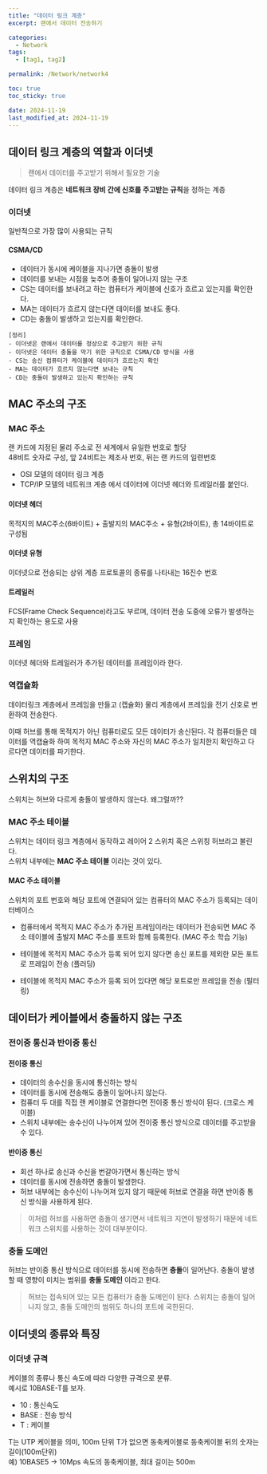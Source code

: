 ```yaml
---
title: "데이터 링크 계층"
excerpt: 랜에서 데이터 전송하기

categories:
  - Network
tags:
  - [tag1, tag2]

permalink: /Network/network4

toc: true
toc_sticky: true

date: 2024-11-19
last_modified_at: 2024-11-19
---
```


## 데이터 링크 계층의 역할과 이더넷

>랜에서 데이터를 주고받기 위해서 필요한 기술

데이터 링크 계층은 **네트워크 장비 간에 신호를 주고받는 규칙**을 정하는 계층 <br/>

### 이더넷
일반적으로 가장 많이 사용되는 규칙

#### CSMA/CD
- 데이터가 동시에 케이블을 지나가면 충돌이 발생
- 데이터를 보내는 시점을 늦추어 충돌이 일어나지 않는 구조
- CS는 데이터를 보내려고 하는 컴퓨터가 케이블에 신호가 흐르고 있는지를 확인한다.
- MA는 데이터가 흐르지 않는다면 데이터를 보내도 좋다.
- CD는 충돌이 발생하고 있는지를 확인한다.

```text
[정리]
- 이더넷은 랜에서 데이터를 정상으로 주고받기 위한 규칙
- 이더넷은 데이터 충돌을 막기 위한 규칙으로 CSMA/CD 방식을 사용
- CS는 송신 컴퓨터가 케이블에 데이터가 흐르는지 확인
- MA는 데이터가 흐르지 않는다면 보내는 규칙
- CD는 충돌이 발생하고 있는지 확인하는 규칙
```

## MAC 주소의 구조

### MAC 주소
랜 카드에 지정된 물리 주소로 전 세계에서 유일한 번호로 할당
<br/>
48비트 숫자로 구성, 앞 24비트는 제조사 번호, 뒤는 랜 카드의 일련번호

- OSI 모델의 데이터 링크 계층
- TCP/IP 모델의 네트워크 계층
에서 데이터에 이더넷 헤더와 트레일러를 붙인다.

#### 이더넷 헤더
목적지의 MAC주소(6바이트) + 출발지의 MAC주소 + 유형(2바이트), 총 14바이트로 구성됨

#### 이더넷 유형
이더넷으로 전송되는 상위 계층 프로토콜의 종류를 나타내는 16진수 번호

#### 트레일러
FCS(Frame Check Sequence)라고도 부르며, 데이터 전송 도중에 오류가 발생하는지 확인하는 용도로 사용

### 프레임
이더넷 헤더와 트레일러가 추가된 데이터를 프레임이라 한다.

### 역캡슐화
데이터링크 계층에서 프레임을 만들고 (캡슐화) 물리 계층에서 프레임을 전기 신호로 변환하여 전송한다.

이때 허브를 통해 목적지가 아닌 컴퓨터로도 모든 데이터가 송신된다.
각 컴퓨터들은 데이터를 역캡슐화 하여 목적지 MAC 주소와 자신의 MAC 주소가 일치한지 확인하고 다르다면 데이터를 파기한다.

## 스위치의 구조
스위치는 허브와 다르게 충돌이 발생하지 않는다. 왜그럴까??

### MAC 주소 테이블
스위치는 데이터 링크 계층에서 동작하고 레이어 2 스위치 혹은 스위칭 허브라고 불린다.
<br/>
스위치 내부에는 **MAC 주소 테이블** 이라는 것이 있다.

#### MAC 주소 테이블
스위치의 포트 번호와 해당 포트에 연결되어 있는 컴퓨터의 MAC 주소가 등록되는 데이터베이스

- 컴퓨터에서 목적지 MAC 주소가 추가된 프레임이라는 데이터가 전송되면 MAC 주소 테이블에 출발지 MAC 주소를 포트와 함께 등록한다. (MAC 주소 학습 기능) 

- 테이블에 목적지 MAC 주소가 등록 되어 있지 않다면 송신 포트를 제외한 모든 포트로 프레임이 전송 (플러딩)

- 테이블에 목적지 MAC 주소가 등록 되어 있다면 해당 포트로만 프레임을 전송 (필터링)

## 데이터가 케이블에서 충돌하지 않는 구조
### 전이중 통신과 반이중 통신

#### 전이중 통신
- 데이터의 송수신을 동시에 통신하는 방식
- 데이터를 동시에 전송해도 충돌이 일어나지 않는다.
- 컴퓨터 두 대를 직접 랜 케이블로 연결한다면 전이중 통신 방식이 된다. (크로스 케이블)
- 스위치 내부에는 송수신이 나누어져 있어 전이중 통신 방식으로 데이터를 주고받을 수 있다.

#### 반이중 통신
- 회선 하나로 송신과 수신을 번갈아가면서 통신하는 방식
- 데이터를 동시에 전송하면 충돌이 발생한다.
- 허브 내부에는 송수신이 나누어져 있지 않기 때문에 허브로 연결을 하면 반이중 통신 방식을 사용하게 된다.

> 이처럼 허브를 사용하면 충돌이 생기면서 네트워크 지연이 발생하기 때문에 네트워크 스위치를 사용하는 것이 대부분이다.

### 충돌 도메인
허브는 반이중 통신 방식으로 데이터를 동시에 전송하면 **충돌**이 일어난다. 충돌이 발생할 때 영향이 미치는 범위를 **충돌 도메인** 이라고 한다.

> 허브는 접속되어 있는 모든 컴퓨터가 충돌 도메인이 된다.
스위치는 충돌이 일어나지 않고, 충돌 도메인의 범위도 하나의 포트에 국한된다.

## 이더넷의 종류와 특징
### 이더넷 규격
케이블의 종류나 통신 속도에 따라 다양한 규격으로 분류.
<br/>
예시로 10BASE-T를 보자.
- 10 : 통신속도
- BASE : 전송 방식
- T : 케이블

T는 UTP 케이블을 의미, 100m 단위
T가 없으면 동축케이블로 동축케이블 뒤의 숫자는 길이(100m단위)<Br/>
예) 10BASE5 -> 10Mps 속도의 동축케이블, 최대 길이는 500m


